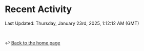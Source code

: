 # Recent Activity

<!--RECENT_ACTIVITY:start-->
<!--RECENT_ACTIVITY:end-->

<!--RECENT_ACTIVITY:last_update-->
Last Updated: Thursday, January 23rd, 2025, 1:12:12 AM (GMT)
<!--RECENT_ACTIVITY:last_update_end-->

<br>

↩️ [Back to the home page](/README.md)
